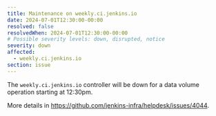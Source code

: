 ```yaml
---
title: Maintenance on weekly.ci.jenkins.io
date: 2024-07-01T12:30:00-00:00
resolved: false
resolvedWhen: 2024-07-01T12:30:00-00:00
# Possible severity levels: down, disrupted, notice
severity: down
affected:
  - weekly.ci.jenkins.io
section: issue
---
```


<!--
[Final message]
Migration face multiple issues:
  - needed PV/PVC creation on the disk from snapshot before cloning by the jenkins helmchart
  - needed some optimization to deal with timout on volume mount https://github.com/jenkinsci/helm-charts/tree/a052ad9f6fc0f95e67802edc7cef9ab9c3572bee/charts/jenkins#long-volume-attachmount-times

[Initial message]
-->

The `weekly.ci.jenkins.io` controller will be down for a data volume operation starting at 12:30pm.

More details in https://github.com/jenkins-infra/helpdesk/issues/4044.
